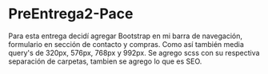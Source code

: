 # PreEntrega2-Pace
Para esta entrega decidí agregar Bootstrap en mi barra de navegación, formulario en sección de contacto y compras. Como así también media query's de 320px, 576px, 768px y 992px.
Se agrego scss con su respectiva separación de carpetas, tambien se agrego lo que es SEO.
